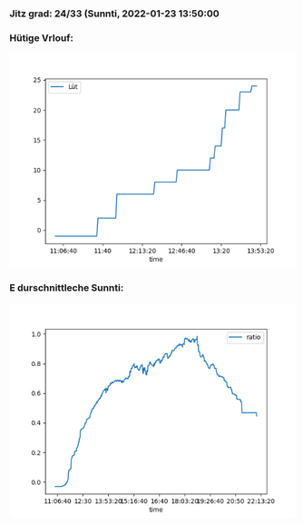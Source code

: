 ### Jitz grad: 24/33 (Sunnti, 2022-01-23 13:50:00

### Hütige Vrlouf:
![Graph](Today.png)

### E durschnittleche Sunnti:
![Graph](Sunnti.png)